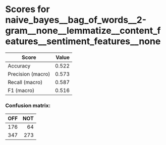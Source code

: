 # Scores for naive_bayes__bag_of_words__2-gram__none__lemmatize__content_features__sentiment_features__none
|      Score      |Value|
|-----------------|----:|
|Accuracy         |0.522|
|Precision (macro)|0.573|
|Recall (macro)   |0.587|
|F1 (macro)       |0.516|

### Confusion matrix:
|OFF|NOT|
|--:|--:|
|176| 64|
|347|273|
